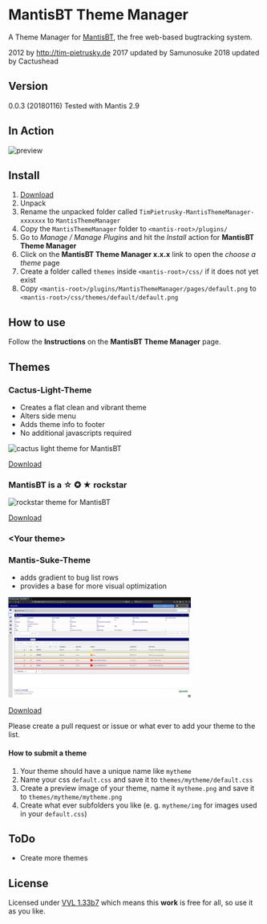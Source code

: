 # MantisBT Theme Manager

A Theme Manager for [MantisBT](http://www.mantisbt.org/), the free web-based bugtracking system.

2012 by http://tim-pietrusky.de
2017 updated by Samunosuke
2018 updated by Cactushead

## Version
 
0.0.3 (20180116)
Tested with Mantis 2.9

## In Action

![preview](http://tim-pietrusky.de/img/mantisbt_theme_mananger_preview.png)

## Install

1. [Download](https://github.com/cactushead/MantisThemeManager/archive/master.zip)
2. Unpack
3. Rename the unpacked folder called `TimPietrusky-MantisThemeManager-xxxxxxx` to `MantisThemeManager`
4. Copy the `MantisThemeManager` folder to `<mantis-root>/plugins/`
5. Go to *Manage / Manage Plugins* and hit the *Install* action for **MantisBT Theme Manager**
6. Click on the **MantisBT Theme Manager x.x.x** link to open the *choose a theme* page
7. Create a folder called `themes` inside `<mantis-root>/css/` if it does not yet exist
8. Copy `<mantis-root>/plugins/MantisThemeManager/pages/default.png` to `<mantis-root>/css/themes/default/default.png`

## How to use

Follow the **Instructions** on the **MantisBT Theme Manager** page.

## Themes

### Cactus-Light-Theme
- Creates a flat clean and vibrant theme
- Alters side menu
- Adds theme info to footer
- No additional javascripts required

<img src="cactus light.png" height="200" alt="cactus light theme for MantisBT">

[Download](https://github.com/Samunosuke/mantis-suke-theme/zipball/master)


### MantisBT is a ☆ ✪ ★ rockstar

<img src="http://github.com/TimPietrusky/mantisbt-is-a-rockstar/raw/master/rockstar/rockstar.png" height="200" alt="rockstar theme for MantisBT">

[Download](http://github.com/TimPietrusky/mantisbt-is-a-rockstar/zipball/master)

### &lt;Your theme&gt;


### Mantis-Suke-Theme
- adds gradient to bug list rows
- provides a base for more visual optimization

<img src="https://github.com/Samunosuke/mantis-suke-theme/blob/master/suke/suke.png" height="200" alt="suke theme for MantisBT">

[Download](https://github.com/Samunosuke/mantis-suke-theme/zipball/master)

Please create a pull request or issue or what ever to add your theme to the list.

#### How to submit a theme

1. Your theme should have a unique name like `mytheme`
2. Name your css `default.css` and save it to `themes/mytheme/default.css`
3. Create a preview image of your theme, name it `mytheme.png` and save it to `themes/mytheme/mytheme.png`
4. Create what ever subfolders you like (e. g. `mytheme/img` for images used in your `default.css`)

## ToDo

 - Create more themes


## License

Licensed under [VVL 1.33b7](http://tim-pietrusky.de/license) which means this **work** is free for all, so use it as you like.
